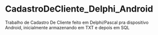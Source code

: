 # CadastroDeCliente_Delphi_Android
Trabalho de Cadastro De Cliente feito em Delphi/Pascal pra dispositivo Android, inicialmente armazenando em TXT e depois em SQL
